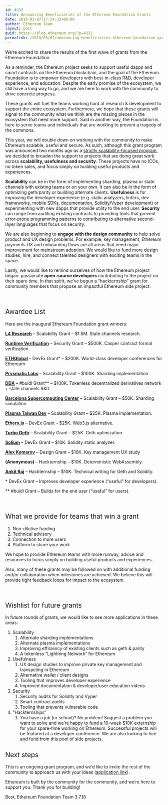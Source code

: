 ```yaml
---
id: 4232
title: Announcing Beneficiaries of the Ethereum Foundation Grants
date: 2018-03-07T17:54:33+00:00
author: Ethereum Team
layout: post
guid: https://blog.ethereum.org/?p=4232
permalink: /2018/03/07/announcing-beneficiaries-ethereum-foundation-grants/
---
```

<span style="font-weight: 400;">We’re excited to share the results of the first wave of grants from the Ethereum Foundation.</span>

<span style="font-weight: 400;">As a reminder, the Ethereum project seeks to support useful dapps and smart contracts on the Ethereum blockchain, and the goal of the Ethereum Foundation is to empower developers with best-in-class R&amp;D, developer experience, and education. Despite the early promise of the ecosystem, we still have a long way to go, and we are here to work with the community to drive concrete progress.</span>

<span style="font-weight: 400;">These grants will fuel the teams working hard at research &amp; development to support the entire ecosystem. Furthermore, we hope that these grants will signal to the community what we think are the missing pieces in the ecosystem that need more support. Said in another way, the Foundation is here to serve teams and individuals that are working to prevent a tragedy of the commons.</span>

<span style="font-weight: 400;">This year, we will double down on working with the community to make Ethereum scalable, useful and secure. As such, although this grant program was announced two months ago as a </span><a href="https://blog.ethereum.org/2018/01/02/ethereum-scalability-research-development-subsidy-programs/"><span style="font-weight: 400;">strictly scalability-focused program</span></a><span style="font-weight: 400;">, we decided to broaden the support to projects that are doing great work across </span><b>scalability, usefulness and security</b><span style="font-weight: 400;">. These projects have no ICOs, no token sales, and focus simply on building useful products and experiences.</span>

<b>Scalability</b><span style="font-weight: 400;"> can be in the form of implementing sharding, plasma or state channels with existing teams or on your own. It can also be in the form of optimizing geth/parity or building alternate clients. </span><b>Usefulness </b><span style="font-weight: 400;">is for improving the developer experience (e.g. static analyzers, linters, dev frameworks, mobile SDKs, documentation, Solidity/Vyper development) or experimenting with new dapps that provide utility to the end user. </span><b>Security</b><span style="font-weight: 400;"> can range from auditing existing contracts to providing tools that prevent error-prone programming patterns to contributing to alternative second-layer languages that focus on security.</span>

<span style="font-weight: 400;">We are also beginning to </span><b>engage with the design community</b><span style="font-weight: 400;"> to help solve product and UX design problems. For example, key management, Ethereum payments UX and onboarding flows are all areas that need major improvement for mainstream adoption. We would like to fund more design studies, hire, and connect talented designers with exciting teams in the space.</span>

<span style="font-weight: 400;">Lastly, we would like to remind ourselves of how the Ethereum project began: passionate </span><b>open-source developers</b><span style="font-weight: 400;"> contributing to the project on their spare time. In that spirit, we’ve begun a “hackternship” grant for community members that propose an impactful Ethereum side project.</span>

&nbsp;
<h2><span style="font-weight: 400;">Awardee List</span></h2>
Here are the inaugural Ethereum Foundation grant winners:

<a href="http://l4.ventures/"><b>L4 Research</b></a><span style="font-weight: 400;"> – Scalability Grant – $1.5M. State channels research.

<a href="https://runtimeverification.com/"><b>Runtime Verification</b></a><span style="font-weight: 400;"> – Security Grant – $500K. Casper contract formal verification.

<a href="https://ethglobal.co/"><b>ETHGlobal</b></a><span style="font-weight: 400;"> – DevEx Grant* – $200K. World-class developer conferences for Ethereum

<a href="https://prysmaticlabs.com/"><b>Prysmatic Labs</b></a><span style="font-weight: 400;"> – Scalability Grant – $100K. Sharding implementation.

<a href="https://www.decentralizedderivatives.org/"><b>DDA</b></a><span style="font-weight: 400;"> – #buidl Grant** – $100K. Tokenless decentralized derivatives network + state channels R&amp;D

<a href="https://www.bsc.es/"><b>Barcelona Supercomputing Center</b></a><span style="font-weight: 400;"> – Scalability Grant – $50K. Sharding simulation.

<a href="https://github.com/ethereum-plasma/naivechain"><b>Plasma Taiwan Dev</b></a><span style="font-weight: 400;"> – Scalability Grant – $25K. Plasma implementation.

<a href="https://github.com/ethers-io/ethers.js/"><b>Ethers.js</b></a><span style="font-weight: 400;"> – DevEx Grant – $25K. Web3.js alternative.

<a href="https://medium.com/@akhounov/roadmap-for-turbo-geth-31cbfb1e72b7"><b>Turbo Geth</b></a><span style="font-weight: 400;"> – Scalability Grant – $25K. Geth optimization.

<a href="https://github.com/duaraghav8/Solium"><b>Solium</b></a><span style="font-weight: 400;"> – DevEx Grant – $10K. Solidity static analyzer.

<a href="https://www.linkedin.com/in/akomarov/"><b>Alex Komarov</b></a><span style="font-weight: 400;"> – Design Grant – $10K. Key management UX study

<b>(Anonymous)</b><span style="font-weight: 400;"> – Hackternship – $10K. Deterministic WebAssembly.

<a href="https://www.linkedin.com/in/ankitrajjha/"><b>Ankit Raj</b></a><span style="font-weight: 400;"> – Hackternship – $10K. Technical writing for Geth and Solidity.</span>

<span style="font-weight: 400;">* DevEx Grant – Improves developer experience (“useful” for developers).
</span>

<span style="font-weight: 400;">** #buidl Grant – Builds for the end user (“useful” for users).</span>

&nbsp;
<h2><span style="font-weight: 400;">What we provide for teams that win a grant</span></h2>
<ol>
 	<li style="font-weight: 400;"><span style="font-weight: 400;">Non-dilutive funding</span></li>
 	<li style="font-weight: 400;"><span style="font-weight: 400;">Technical advisory</span></li>
 	<li style="font-weight: 400;"><span style="font-weight: 400;">Connection to more users</span></li>
 	<li style="font-weight: 400;"><span style="font-weight: 400;">Platform to share your work</span></li>
</ol>
<span style="font-weight: 400;">We hope to provide Ethereum teams with more runway, advice and resources to focus simply on building useful products and experiences.</span>

<span style="font-weight: 400;">Also, many of these grants may be followed on with additional funding and/or collaboration when milestones are achieved. We believe this will provide tight feedback loops for impact to the ecosystem.</span>

&nbsp;
<h2><span style="font-weight: 400;">Wishlist for future grants</span></h2>
<span style="font-weight: 400;">In future rounds of grants, we would like to see more applications in these areas:</span>
<ol>
 	<li style="font-weight: 400;"><span style="font-weight: 400;">Scalability</span>
<ol>
 	<li style="font-weight: 400;"><span style="font-weight: 400;">Alternate sharding implementations</span></li>
 	<li style="font-weight: 400;"><span style="font-weight: 400;">Alternate plasma implementations</span></li>
 	<li style="font-weight: 400;"><span style="font-weight: 400;">Improving efficiency of existing clients such as geth &amp; parity</span></li>
 	<li style="font-weight: 400;"><span style="font-weight: 400;">A tokenless “Lightning Network” for Ethereum</span></li>
</ol>
</li>
 	<li style="font-weight: 400;"><span style="font-weight: 400;">Usefulness</span>
<ol>
 	<li style="font-weight: 400;"><span style="font-weight: 400;">UX design studies to improve private key management and transacting in Ethereum</span></li>
 	<li style="font-weight: 400;"><span style="font-weight: 400;">Alternative wallet / client designs</span></li>
 	<li style="font-weight: 400;"><span style="font-weight: 400;">Tooling that improves developer experience</span></li>
 	<li style="font-weight: 400;"><span style="font-weight: 400;">Improved documentation &amp; developer/user education videos</span></li>
</ol>
</li>
 	<li style="font-weight: 400;"><span style="font-weight: 400;">Security</span>
<ol>
 	<li style="font-weight: 400;"><span style="font-weight: 400;">Security audits for Solidity and Vyper</span></li>
 	<li style="font-weight: 400;"><span style="font-weight: 400;">Smart contract audits</span></li>
 	<li style="font-weight: 400;"><span style="font-weight: 400;">Tooling that prevents vulnerable code</span></li>
</ol>
</li>
 	<li style="font-weight: 400;"><span style="font-weight: 400;">“Hackternships”</span>
<ol>
 	<li style="font-weight: 400;"><span style="font-weight: 400;">You have a job (or school)? No problem! Suggest a problem you want to solve and we’re happy to fund a 10-week $10K externship for your spare-time working on Ethereum. Successful projects will be featured at a developer conference. We are also looking to hire and fund from this pool of side projects.</span></li>
</ol>
</li>
</ol>
<h2><span style="font-weight: 400;">Next steps</span></h2>
<span style="font-weight: 400;">This is an ongoing grant program, and we’d like to invite the rest of the community to approach us with your ideas (</span><a href="https://ecosystem.support/"><span style="font-weight: 400;">application link</span></a><span style="font-weight: 400;">). </span>

<span style="font-weight: 400;">Ethereum is built by the community for the community, and we’re here to support you. Thank you for building!</span>

<span style="font-weight: 400;">Best,
</span><span style="font-weight: 400;">Ethereum Foundation Team
</span><span style="font-weight: 400;">3.7.18</span>
